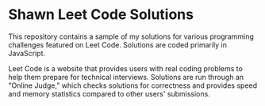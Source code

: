 # Shawn Leet Code Solutions
This repository contains a sample of my solutions for various programming challenges featured on Leet Code. Solutions are coded primarily in JavaScript.

Leet Code is a website that provides users with real coding problems to help them prepare for technical interviews. Solutions are run through an "Online Judge," which checks solutions for correctness and provides speed and memory statistics compared to other users' submissions.
